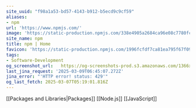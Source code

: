 ```yaml
---
site_uuid: "f98a1a53-bd57-4143-b912-b5ecd9c9cf59"
aliases:
- npm
url: 'https://www.npmjs.com/'
image: 'https://static-production.npmjs.com/338e4905a2684ca96e08c7780fc68412.png'
site_name: npm
title: npm | Home
favicon: 'https://static-production.npmjs.com/1996fcfdf7ca81ea795f67f093d7f449.png'
tags:
- Software-Development
og_screenshot_url:   https://og-screenshots-prod.s3.amazonaws.com/1366x768/80/false/58d046c1d166c4fa0907206d4e2d5937f34712a4e1160b5de9227a95b6628b4d.jpeg
last_jina_request: '2025-03-09T06:45:07.272Z'
jina_error: "'HTTP error! status: 429'"
og_last_fetch: 2025-03-07T05:19:01.816Z
---
```

[[Packages and Libraries|Packages]]
[[Node.js]]
[[JavaScript]]
